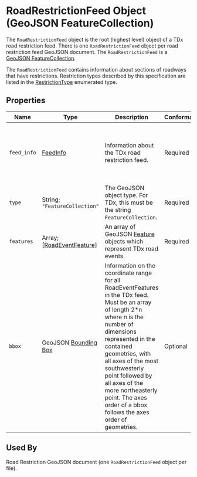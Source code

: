 # RoadRestrictionFeed Object (GeoJSON FeatureCollection)
The `RoadRestrictionFeed` object is the root (highest level) object of a TDx road restriction feed. There is one `RoadRestrictionFeed` object per road restriction feed GeoJSON document. The `RoadRestrictionFeed` is a [GeoJSON FeatureCollection](https://tools.ietf.org/html/rfc7946#section-3.3).

The `RoadRestrictionFeed` contains information about sections of roadways that have restrictions. Restriction types described by this specification are listed in the [RestrictionType](/spec-content/enumerated-types/RestrictionType.md) enumerated type.

## Properties
Name | Type | Description | Conformance | Notes
--- | --- | --- | --- | ---
`feed_info` | [FeedInfo](/spec-content/objects/FeedInfo.md) | Information about the TDx road restriction feed. | Required | This is a TDx-specific [foreign member](https://tools.ietf.org/html/rfc7946#section-6.1) and is not part of the GeoJSON specification.
`type` | String; `"FeatureCollection"` | The GeoJSON object type. For TDx, this must be the string `FeatureCollection`. | Required | This is a GeoJSON property.
`features` | Array; \[[RoadEventFeature](/spec-content/objects/RoadEventFeature.md)\] | An array of GeoJSON [Feature](https://tools.ietf.org/html/rfc7946#section-3.2) objects which represent TDx road events. | Required |
`bbox` | GeoJSON [Bounding Box](https://tools.ietf.org/html/rfc7946#section-5) | Information on the coordinate range for all RoadEventFeatures in the TDx feed. Must be an array of length 2*n where n is the number of dimensions represented in the contained geometries, with all axes of the most southwesterly point followed by all axes of the more northeasterly point.  The axes order of a bbox follows the axes order of geometries. | Optional | This is a GeoJSON property.

## Used By
Road Restriction GeoJSON document (one `RoadRestrictionFeed` object per file).
